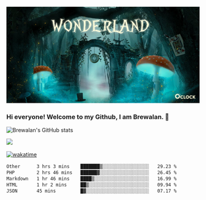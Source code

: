 
![Cover](https://github.com/Brewalan74/Brewalan74/blob/master/img/cover.jpeg)

### Hi everyone! Welcome to my Github, I am Brewalan. 👋

![Brewalan's GitHub stats](https://github-readme-stats.vercel.app/api?username=Brewalan74&theme=merko&show_icons=true&&count_private=true&include_all_commits=true)

<img align="rigth" src="https://github-readme-stats.vercel.app/api/top-langs/?username=Brewalan74&layout=compact&theme=merko" height=235 />

[![wakatime](https://wakatime.com/badge/user/2f1cc193-a445-42bd-8c55-7b5ab93f0467.svg)](https://wakatime.com/@2f1cc193-a445-42bd-8c55-7b5ab93f0467)

<!--START_SECTION:waka-->
```text
Other      3 hrs 3 mins    ███████▒░░░░░░░░░░░░░░░░░   29.23 % 
PHP        2 hrs 46 mins   ██████▓░░░░░░░░░░░░░░░░░░   26.45 % 
Markdown   1 hr 46 mins    ████▒░░░░░░░░░░░░░░░░░░░░   16.99 % 
HTML       1 hr 2 mins     ██▒░░░░░░░░░░░░░░░░░░░░░░   09.94 % 
JSON       45 mins         █▓░░░░░░░░░░░░░░░░░░░░░░░   07.17 % 
```
<!--END_SECTION:waka-->


<!--
**Brewalan74/Brewalan74** is a ✨ _special_ ✨ repository because its `README.md` (this file) appears on your GitHub profile.

Here are some ideas to get you started:

- 🔭 I’m currently working on ...
- 🌱 I’m currently learning ...
- 👯 I’m looking to collaborate on ...
- 🤔 I’m looking for help with ...
- 💬 Ask me about ...
- 📫 How to reach me: ...
- 😄 Pronouns: ...
- ⚡ Fun fact: ...
-->
